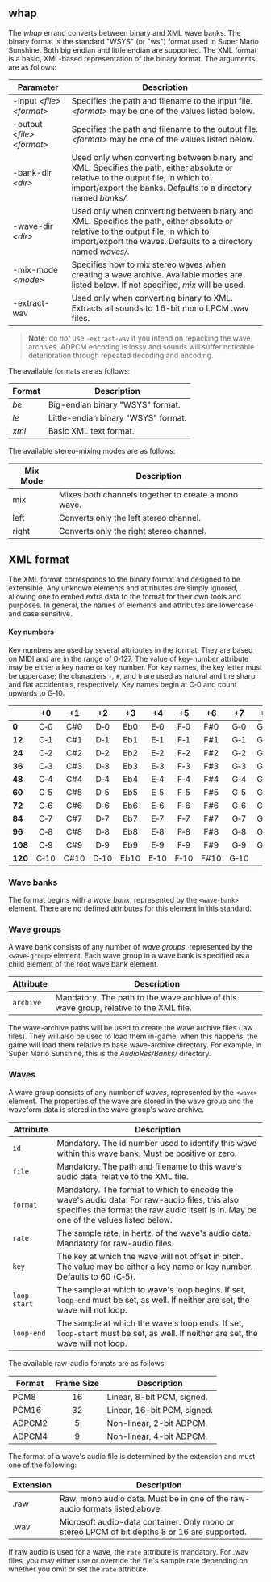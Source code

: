 
## whap

The _whap_ errand converts between binary and XML wave banks.
The binary format is the standard "WSYS" (or "ws") format used in Super Mario Sunshine.
Both big endian and little endian are supported.
The XML format is a basic, XML-based representation of the binary format.
The arguments are as follows:

|Parameter|Description|
|---------|-----------|
|-input _&lt;file&gt;_ _&lt;format&gt;_|Specifies the path and filename to the input file. _&lt;format&gt;_ may be one of the values listed below.|
|-output _&lt;file&gt;_ _&lt;format&gt;_|Specifies the path and filename to the output file. _&lt;format&gt;_ may be one of the values listed below.|
|-bank-dir _&lt;dir&gt;_|Used only when converting between binary and XML. Specifies the path, either absolute or relative to the output file, in which to import/export the banks. Defaults to a directory named _banks/_.|
|-wave-dir _&lt;dir&gt;_|Used only when converting between binary and XML. Specifies the path, either absolute or relative to the output file, in which to import/export the waves. Defaults to a directory named _waves/_.|
|-mix-mode _&lt;mode&gt;_|Specifies how to mix stereo waves when creating a wave archive. Available modes are listed below. If not specified, _mix_ will be used.|
|-extract-wav|Used only when converting binary to XML. Extracts all sounds to 16-bit mono LPCM .wav files.|

> **Note**: do _not_ use `-extract-wav` if you intend on repacking the wave archives. ADPCM encoding is lossy and sounds will suffer noticable deterioration through repeated decoding and encoding.

The available formats are as follows:

|Format|Description|
|------|-----------|
|_be_|Big-endian binary "WSYS" format.|
|_le_|Little-endian binary "WSYS" format.|
|_xml_|Basic XML text format.|

The available stereo-mixing modes are as follows:

|Mix Mode|Description|
|--------|-----------|
|mix|Mixes both channels together to create a mono wave.|
|left|Converts only the left stereo channel.|
|right|Converts only the right stereo channel.|

## XML format

The XML format corresponds to the binary format and designed to be extensible.
Any unknown elements and attributes are simply ignored, allowing one to embed extra data to the format for their own tools and purposes.
In general, the names of elements and attributes are lowercase and case sensitive.

#### Key numbers

Key numbers are used by several attributes in the format.
They are based on MIDI and are in the range of 0&#8209;127.
The value of key-number attribute may be either a key name or key number.
For key names, the key letter must be uppercase; the characters `-`, `#`, and `b` are used as natural and the sharp and flat accidentals, respectively.
Key names begin at C&#8209;0 and count upwards to G&#8209;10:

| |+0|+1|+2|+3|+4|+5|+6|+7|+8|+9|+10|+11|
|-|:-:|:-:|:-:|:-:|:-:|:-:|:-:|:-:|:-:|:-:|:-:|:-:|
|**0**|C&#8209;0|C#0|D&#8209;0|Eb0|E&#8209;0|F&#8209;0|F#0|G&#8209;0|G#0|A&#8209;0|Bb0|B&#8209;0|
|**12**|C&#8209;1|C#1|D&#8209;1|Eb1|E&#8209;1|F&#8209;1|F#1|G&#8209;1|G#1|A&#8209;1|Bb1|B&#8209;1|
|**24**|C&#8209;2|C#2|D&#8209;2|Eb2|E&#8209;2|F&#8209;2|F#2|G&#8209;2|G#2|A&#8209;2|Bb2|B&#8209;2|
|**36**|C&#8209;3|C#3|D&#8209;3|Eb3|E&#8209;3|F&#8209;3|F#3|G&#8209;3|G#3|A&#8209;3|Bb3|B&#8209;3|
|**48**|C&#8209;4|C#4|D&#8209;4|Eb4|E&#8209;4|F&#8209;4|F#4|G&#8209;4|G#4|A&#8209;4|Bb4|B&#8209;4|
|**60**|C&#8209;5|C#5|D&#8209;5|Eb5|E&#8209;5|F&#8209;5|F#5|G&#8209;5|G#5|A&#8209;5|Bb5|B&#8209;5|
|**72**|C&#8209;6|C#6|D&#8209;6|Eb6|E&#8209;6|F&#8209;6|F#6|G&#8209;6|G#6|A&#8209;6|Bb6|B&#8209;6|
|**84**|C&#8209;7|C#7|D&#8209;7|Eb7|E&#8209;7|F&#8209;7|F#7|G&#8209;7|G#7|A&#8209;7|Bb7|B&#8209;7|
|**96**|C&#8209;8|C#8|D&#8209;8|Eb8|E&#8209;8|F&#8209;8|F#8|G&#8209;8|G#8|A&#8209;8|Bb8|B&#8209;8|
|**108**|C&#8209;9|C#9|D&#8209;9|Eb9|E&#8209;9|F&#8209;9|F#9|G&#8209;9|G#9|A&#8209;9|Bb9|B&#8209;9|
|**120**|C&#8209;10|C#10|D&#8209;10|Eb10|E&#8209;10|F&#8209;10|F#10|G&#8209;10|||||

### Wave banks

The format begins with a _wave bank_, represented by the `<wave‑bank>` element.
There are no defined attributes for this element in this standard.

### Wave groups

A wave bank consists of any number of _wave groups_, represented by the `<wave‑group>` element.
Each wave group in a wave bank is specified as a child element of the root wave bank element.

|Attribute|Description|
|---------|-----------|
|`archive`|Mandatory. The path to the wave archive of this wave group, relative to the XML file.|

The wave-archive paths will be used to create the wave archive files (.aw files).
They will also be used to load them in-game;
when this happens, the game will load them relative to base wave-archive directory.
For example, in Super Mario Sunshine, this is the _AudioRes/Banks/_ directory.

### Waves

A wave group consists of any number of _waves_, represented by the `<wave>` element.
The properties of the wave are stored in the wave group and the waveform data is stored in the wave group's wave archive.

|Attribute|Description|
|---------|-----------|
|`id`|Mandatory. The id number used to identify this wave within this wave bank. Must be positive or zero.|
|`file`|Mandatory. The path and filename to this wave's audio data, relative to the XML file.|
|`format`|Mandatory. The format to which to encode the wave's audio data. For raw-audio files, this also specifies the format the raw audio itself is in. May be one of the values listed below.|
|`rate`|The sample rate, in hertz, of the wave's audio data. Mandatory for raw-audio files.|
|`key`|The key at which the wave will not offset in pitch. The value may be either a key name or key number. Defaults to 60 (C&#8209;5).|
|`loop-start`|The sample at which to wave's loop begins. If set, `loop-end` must be set, as well. If neither are set, the wave will not loop.|
|`loop-end`|The sample at which the wave's loop ends. If set, `loop-start` must be set, as well. If neither are set, the wave will not loop.|

The available raw-audio formats are as follows:

|Format|Frame Size|Description|
|------|:--------:|-----------|
|PCM8|16|Linear, 8-bit PCM, signed.|
|PCM16|32|Linear, 16-bit PCM, signed.|
|ADPCM2|5|Non-linear, 2-bit ADPCM.|
|ADPCM4|9|Non-linear, 4-bit ADPCM.|

The format of a wave's audio file is determined by the extension and must one of the following:

|Extension|Description|
|---------|-----------|
|.raw|Raw, mono audio data. Must be in one of the raw-audio formats listed above.|
|.wav|Microsoft audio-data container. Only mono or stereo LPCM of bit depths 8 or 16 are supported.|

If raw audio is used for a wave, the `rate` attribute is mandatory.
For .wav files, you may either use or override the file's sample rate depending on whether you omit or set the `rate` attribute.
